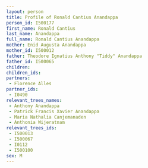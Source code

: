 ```yaml
---
layout: person
title: Profile of Ronald Cantius Anandappa
person_id: I500177
first_name: Ronald Cantius
last_name: Anandappa
full_name: Ronald Cantius Anandappa
mother: Enid Augusta Anandappa
mother_id: I500012
father: Theodore Ignatius Anthony "Tiddy" Anandappa
father_id: I500065
children:
children_ids:
partners:
 - Florence Alles
partner_ids:
 - I0490
relevant_trees_names:
 - Anthony Anandappa
 - Patrick Francis Xavier Anandappa
 - Maria Nathalia Canjemanaden
 - Anthonia Wijeratnam
relevant_trees_ids:
 - I500013
 - I500067
 - I0112
 - I500100
sex: M
---
```


